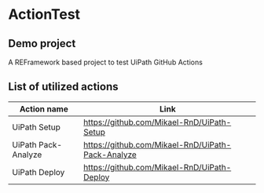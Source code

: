 # ActionTest
## Demo project
A REFramework based project  to test UiPath GitHub Actions

## List of utilized actions
|Action name|Link|
|------|-------|
| UiPath Setup | https://github.com/Mikael-RnD/UiPath-Setup |
| UiPath Pack-Analyze | https://github.com/Mikael-RnD/UiPath-Pack-Analyze |
| UiPath Deploy | https://github.com/Mikael-RnD/UiPath-Deploy |
